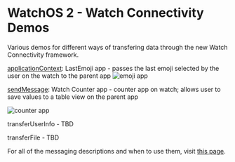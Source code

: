 
WatchOS 2 - Watch Connectivity Demos
===================
Various demos for different ways of transfering data through the new Watch Connectivity framework.

[applicationContext](https://github.com/kristinathai/WatchOS2WatchConnectivityDemos/tree/master/applicationContext): LastEmoji app - passes the last emoji selected by the user on the watch to the parent app
![emoji app](https://github.com/kristinathai/WatchOS2WatchConnectivityDemos/blob/master/emoji.png)

[sendMessage](https://github.com/kristinathai/WatchOS2WatchConnectivityDemos/tree/master/sendMessage): Watch Counter app - counter app on watch; allows user to save values to a table view on the parent app

![counter app](https://github.com/kristinathai/WatchOS2WatchConnectivityDemos/blob/master/counter.png)

transferUserInfo - TBD

transferFile - TBD

For all of the messaging descriptions and when to use them, visit [this page](http://www.kristinathai.com/watchos-2-how-to-communicate-between-devices-using-watch-connectivity/). 

